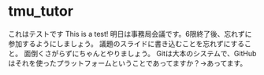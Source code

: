 # tmu_tutor
これはテストです
This is a test!
明日は事務局会議です。6限終了後、忘れずに参加するようにしましょう。
議題のスライドに書き込むことを忘れずにすること。
面倒くさがらずにちゃんとやりましょう。
Gitは大本のシステムで、GitHubはそれを使ったプラットフォームということであってますか？→あってます。
